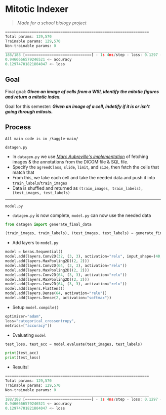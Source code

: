 # Mitotic Indexer
> *Made for a school biology project*

```python
=================================================================
Total params: 129,570
Trainable params: 129,570
Non-trainable params: 0
_________________________________________________________________
188/188 [==============================] - 1s 4ms/step - loss: 0.1297 - accuracy: 0.9467
0.9466666579246521 <~ accuracy
0.12974701821804047 <~ loss
```

## Goal
Final goal:
***Given an image of cells from a WSI, identify the mitotic figures and return a mitotic index.***


Goal for this semester:
***Given an image of a cell, indetify if it is or isn't going through mitosis.***

## Process

`All main code is in /kaggle-main/`

`datagen.py`
- In `datagen.py` we use [*Marc Aubreville's implementation*](https://www.kaggle.com/code/marcaubreville/first-steps-with-the-mitos-wsi-ccmct-data-set) of fetching images & the annotations from the DICOM file & SQL file.
- Specify the `agreedClass`, `slide`, `limit`, and `size`, then fetch the cells that match that
- From this, we take each cell and take the needed data and push it into `train_labels`/`train_images`
- Data is shuffled and returned as `(train_images, train_labels), (test_images, test_labels)`

---

`model.py`
- `datagen.py` is now complete, `model.py` can now use the needed data

```python
from datagen import generate_final_data

(train_images, train_labels), (test_images, test_labels) = generate_final_data()
```

-  Add layers to `model.py`
```python
model = keras.Sequential()
model.add(layers.Conv2D(32, (3, 3), activation="relu", input_shape=(40, 40, 3)))
model.add(layers.MaxPooling2D((2, 2)))
model.add(layers.Conv2D(64, (3, 3), activation="relu"))
model.add(layers.MaxPooling2D((2, 2)))
model.add(layers.Conv2D(64, (3, 3), activation="relu"))
model.add(layers.MaxPooling2D((2, 2)))
model.add(layers.Conv2D(64, (3, 3), activation="relu"))
model.add(layers.Flatten())
model.add(layers.Dense(64, activation="relu"))
model.add(layers.Dense(2, activation="softmax"))
```

- Setup `model.compile()`

```python
optimizer="adam",
loss="categorical_crossentropy",
metrics=["accuracy"])
```

- Evaluating `model`

```python
test_loss, test_acc = model.evaluate(test_images, test_labels)

print(test_acc)
print(test_loss)
```

- Results!

```python
=================================================================
Total params: 129,570
Trainable params: 129,570
Non-trainable params: 0
_________________________________________________________________
188/188 [==============================] - 1s 4ms/step - loss: 0.1297 - accuracy: 0.9467
0.9466666579246521 <~ accuracy
0.12974701821804047 <~ loss
```
